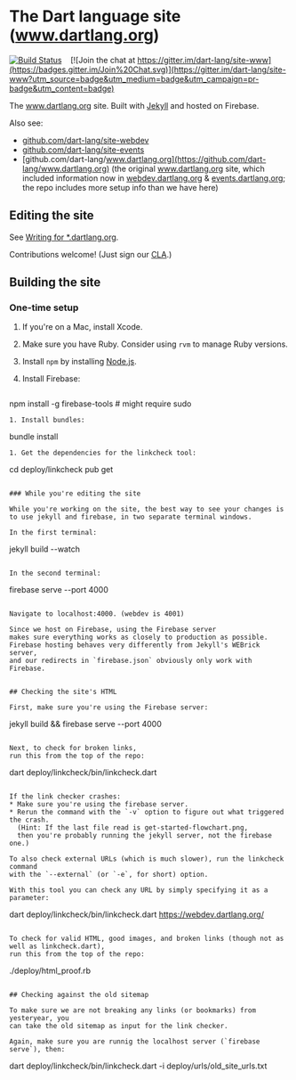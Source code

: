 # The Dart language site (www.dartlang.org)

[![Build Status](https://travis-ci.org/dart-lang/site-www.svg?branch=master)](https://travis-ci.org/dart-lang/site-www)
&nbsp;&nbsp;
[![Join the chat at https://gitter.im/dart-lang/site-www](https://badges.gitter.im/Join%20Chat.svg)](https://gitter.im/dart-lang/site-www?utm_source=badge&utm_medium=badge&utm_campaign=pr-badge&utm_content=badge)

The www.dartlang.org site. Built with
[Jekyll](https://github.com/mojombo/jekyll)
and hosted on Firebase.

Also see:
* [github.com/dart-lang/site-webdev](http://github.com/dart-lang/site-webdev)
* [github.com/dart-lang/site-events](http://github.com/dart-lang/site-events)
* [github.com/dart-lang/www.dartlang.org](https://github.com/dart-lang/www.dartlang.org)
  (the original www.dartlang.org site, which included information now in
  [webdev.dartlang.org](http://webdev.dartlang.org) &
  [events.dartlang.org](http://events.dartlang.org); the repo includes more setup info than we have here)


## Editing the site

See [Writing for *.dartlang.org](https://github.com/dart-lang/site-www/wiki/Writing-for-*.dartlang.org).

Contributions welcome!
(Just sign our [CLA](https://developers.google.com/open-source/cla/individual).)

## Building the site

### One-time setup

1. If you're on a Mac, install Xcode.
1. Make sure you have Ruby. Consider using `rvm` to manage Ruby versions.
1. Install `npm` by installing [Node.js](https://nodejs.org/en/).
1. Install Firebase:

   ```
npm install -g firebase-tools     # might require sudo
```   
1. Install bundles:

   ```
bundle install
```
1. Get the dependencies for the linkcheck tool:

   ```
cd deploy/linkcheck
pub get
```

### While you're editing the site

While you're working on the site, the best way to see your changes is
to use jekyll and firebase, in two separate terminal windows.

In the first terminal:

```
jekyll build --watch
```

In the second terminal:

```
firebase serve --port 4000
```

Navigate to localhost:4000. (webdev is 4001)

Since we host on Firebase, using the Firebase server
makes sure everything works as closely to production as possible.
Firebase hosting behaves very differently from Jekyll's WEBrick server,
and our redirects in `firebase.json` obviously only work with Firebase.


## Checking the site's HTML

First, make sure you're using the Firebase server:

```
jekyll build && firebase serve --port 4000
```

Next, to check for broken links,
run this from the top of the repo:

```
dart deploy/linkcheck/bin/linkcheck.dart
```

If the link checker crashes:
* Make sure you're using the firebase server.
* Rerun the command with the `-v` option to figure out what triggered the crash.
  (Hint: If the last file read is get-started-flowchart.png,
  then you're probably running the jekyll server, not the firebase one.)

To also check external URLs (which is much slower), run the linkcheck command
with the `--external` (or `-e`, for short) option.

With this tool you can check any URL by simply specifying it as a parameter:

```
dart deploy/linkcheck/bin/linkcheck.dart https://webdev.dartlang.org/
```

To check for valid HTML, good images, and broken links (though not as well as linkcheck.dart),
run this from the top of the repo:

```
./deploy/html_proof.rb
```

## Checking against the old sitemap

To make sure we are not breaking any links (or bookmarks) from yesteryear, you
can take the old sitemap as input for the link checker.

Again, make sure you are runnig the localhost server (`firebase serve`), then:

```
dart deploy/linkcheck/bin/linkcheck.dart -i deploy/urls/old_site_urls.txt
```

